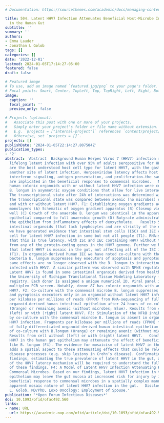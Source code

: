 ```yaml
---
# Documentation: https://sourcethemes.com/academic/docs/managing-content/

title: 504. Latent HHV7 Infection Attenuates Beneficial Host-Microbe Interactions
  in the Human Gut
subtitle: ''
summary: ''
authors:
- Emma Lauder
- Jonathan L Golob
tags: []
categories: []
date: '2022-12-01'
lastmod: 2024-01-05T17:14:27-05:00
featured: false
draft: false

# Featured image
# To use, add an image named `featured.jpg/png` to your page's folder.
# Focal points: Smart, Center, TopLeft, Top, TopRight, Left, Right, BottomLeft, Bottom, BottomRight.
image:
  caption: ''
  focal_point: ''
  preview_only: false

# Projects (optional).
#   Associate this post with one or more of your projects.
#   Simply enter your project's folder or file name without extension.
#   E.g. `projects = ["internal-project"]` references `content/project/deep-learning/index.md`.
#   Otherwise, set `projects = []`.
projects: []
publishDate: '2024-01-05T22:14:27.807504Z'
publication_types:
- '2'
abstract: 'Abstract  Background Human Herpes Virus 7 (HHV7) infection results in a
  lifelong latent infection with over 95% of adults seropositive for HHV7. Lymphocytes
  are the best understood host cell type for latent HHV7, with the gastric mucosa
  another site of latent infection. Herpesviridae latency affects host processes like
  interferon signaling, antigen presentation, and proliferation—the same host pathways
  are implicated in the beneficial responses to commensal microbes.   Methods Adult
  human colonic organoids with or without latent HHV7 infection were co-cultured with
  B. longum in asymmetric oxygen conditions that allow for live interaction (F1).
  The transcriptional state after 24h of interactions was determined with RNA-sequencing.
  The transcriptional state was compared between axenic (no microbes) or after co-culture
  and with or without latent HHV7. F1: Establishing oxygen gradients across epithelial
  monolayers (A) Schematic of oxygen gradient apparatus (B) Closeup view of individual
  well (C) Growth of the anaerobe B. longum was identical in the apparatus with hypoxic
  epithelial compared to full anaerobic growth (D) Butyrate administration protects
  the epithelium from inflammatory effects of deoxycholate.   Results Screening human
  intestinal organoids (that lack lymphocytes and are strictly of the endodermal lineage)
  we have generated evidence that intestinal stem cells (ISC) and IEC can be a host
  cell for latent HHV7 infection in some but not all people (T1). RNA-sequencing reveals
  that this is true latency, with ISC and IEC containing HHV7 without transcripts
  from any of the protein-coding genes in the HHV7 genome. Further we have observed
  that latent HHV7 is mosaic in the gut, not affecting all of the ISC in an individual
  (T1). In organoid-derived human IEC we have noted co-culture with the commensal
  bacteria B. longum suppresses key executors of apoptosis and pyroptosis (F2). These
  same effects are no longer observed with the B. longum is interacting with IEC latently
  infected with HHV7. A similar pattern was observed with NFkB regulators (F3). T1:
  Latent HHV7 is found in some intestinal organoids derived from healthy adults From
  the University of Michigan Translational Tissue Modeling Laboratory (TTML) organoid
  registry. Each donor is assigned a unique numerical ID. Viral panel is from a commercial
  multiplex PCR screen. Notably, donor 87 has colonic organoids with and without latent
  HHV7. F2: Co-culture with the commensal microbe B. longum suppresses most apoptosis
  and pyroptosis executors only in an organoid without latent HHV7 infection. Fragments
  per kilobase per millions of reads (FPKM) from RNA-sequencing of fully-differentiated
  organoid-derived human intestinal epithelium after 24 hours of co-culture with B.longum
  (Orange) or remaining axenic (without microbes; Blue). Results from cell without
  (left) or with (right) latent HHV7. F3: Stimulation of the NFkB inhibitor NFKBIA
  by co-culture with the commensal microbe B. longum is absent in organoids with latent
  HHV7 infection. Fragments per kilobase per millions of reads (FPKM) from RNA-sequencing
  of fully-differentiated organoid-derived human intestinal epithelium after 24 hours
  of co-culture with B.longum (Orange) or remaining axenic (without microbes; Blue).
  Results from cell without (left) or with (right) latent HHV7.   Conclusion Latent
  HHV7 in the human gut epithelium may attenuate the effect of beneficial microbes
  like B. longum (F4). The evidence for mosaicism of latent HHV7 in the human gut
  adds a spatial aspect to these attenuating effects that could be relevant for specific
  disease processes (e.g. skip lesions in Crohn’s disease). Confirmation of these
  findings, estimating the true prevalence of latent HHV7 in the gut, and identification
  of the HHV7 latency mechanism will be required to understand the full implications
  of these findings. F4: A Model of Latent HHV7 Infection Attenuating Responses to
  Commensal Microbes. Based on our findings, latent HHV7 infection in the intestinal
  epithelium may leave the gut mucosa at increased risk for injury by impairing the
  beneficial response to commensal microbes in a spatially complex manner due to the
  apparent mosaic nature of latent HHV7 infection in the gut.   Disclosures Jonathan
  L. Golob, MD/PhD, Loxo Oncology: Employment of Spouse.'
publication: '*Open Forum Infectious Diseases*'
doi: 10.1093/ofid/ofac492.560
links:
- name: URL
  url: https://academic.oup.com/ofid/article/doi/10.1093/ofid/ofac492.560/6902641
---
```

